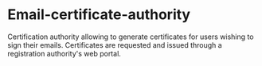 # Email-certificate-authority
Certification authority allowing to generate certificates for users wishing to sign their emails. Certificates are requested and issued through a registration authority's web portal.
